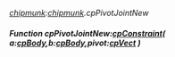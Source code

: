 _[chipmunk](../../modules/chipmunk/chipmunk-module.md):[chipmunk](../../modules/chipmunk/chipmunk-module.md).cpPivotJointNew_
##### Function cpPivotJointNew:[cpConstraint](../../modules/chipmunk/chipmunk-cpconstraint.md)( a:[cpBody](../../modules/chipmunk/chipmunk-cpbody.md),b:[cpBody](../../modules/chipmunk/chipmunk-cpbody.md),pivot:[cpVect](../../modules/chipmunk/chipmunk-cpvect.md) )
